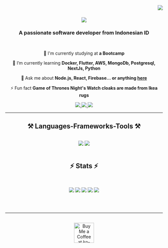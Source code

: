 <img align="right" src="https://visitor-badge.laobi.icu/badge?page_id=salesp07.salesp07" />

<h1 align="center">
    <img src="https://readme-typing-svg.herokuapp.com/?font=Righteous&size=35&center=true&vCenter=true&width=500&height=70&duration=4000&lines=Hi+There!+👋;+I'm+Abdul+Ghani!;" />
</h1>

<h3 align="center">A passionate software developer from Indonesian ID</h3>

<br/>

<div align="center">
 
 🔭 I'm currently studying at  **a Bootcamp**
 
 🌱 I’m currently learning **Docker, Flutter, AWS, MongoDb, Postgresql, NextJs, Python**

💬 Ask me about **Node.js, React, Firebase... or anything [here](https://chat.whatsapp.com/DW86JsixyKk7d4aLonosxL)**

⚡ Fun fact **Game of Thrones Night's Watch cloaks are made from Ikea rugs**

 </div>
 
<div align="center"> 
    <a href="https://discordapp.com/users/1122709524537679933" target="_blank">
    <img src="https://img.shields.io/badge/Discord-7289DA?style=for-the-badge&logo=discord&logoColor=white" target="_blank" />
  </a>
  <a href="#" target="_blank">
    <img src="https://img.shields.io/badge/LinkedIn-0077B5?style=for-the-badge&logo=linkedin&logoColor=white" target="_blank" />
  </a>
  <a href="https://ohmyghann.github.io/portofolio2/" target="_blank">
     <img src="https://img.shields.io/badge/Portfolio-FF5722?style=for-the-badge&logo=todoist&logoColor=white" target="_blank" /> <!-- sqlite, safari, google-chrome are other good icon options -->
  </a>
</div>

 <hr/>
 
<h2 align="center">⚒️ Languages-Frameworks-Tools ⚒️</h2>
<br/>
<div align="center">
    <img src="https://skillicons.dev/icons?i=react,bootstrap,html,css,vscode,github,figma,tailwind,git,flutter" />
    <img src="https://skillicons.dev/icons?i=nodejs,python,javascript,mysql,laravel,php,go,postgresql" /><br>
</div>

<br/>


<h2 align="center">⚡ Stats ⚡</h2>
<br>
<div align=center>


[![](https://raw.githubusercontent.com/vn7n24fzkq/github-profile-summary-cards-example/master/profile-summary-card-output/chartreuse_dark/0-profile-details.svg)](https://github.com/vn7n24fzkq/github-profile-summary-cards)
[![](https://raw.githubusercontent.com/vn7n24fzkq/github-profile-summary-cards-example/master/profile-summary-card-output/chartreuse_dark/1-repos-per-language.svg)](https://github.com/vn7n24fzkq/github-profile-summary-cards) [![](https://raw.githubusercontent.com/vn7n24fzkq/github-profile-summary-cards-example/master/profile-summary-card-output/chartreuse_dark/2-most-commit-language.svg)](https://github.com/vn7n24fzkq/github-profile-summary-cards)
[![](https://raw.githubusercontent.com/vn7n24fzkq/github-profile-summary-cards-example/master/profile-summary-card-output/chartreuse_dark/3-stats.svg)](https://github.com/vn7n24fzkq/github-profile-summary-cards) [![](https://raw.githubusercontent.com/vn7n24fzkq/github-profile-summary-cards-example/master/profile-summary-card-output/chartreuse_dark/4-productive-time.svg)](https://github.com/vn7n24fzkq/github-profile-summary-cards)

</div>

<br/><br/>

<hr/>

<br/>

<div align="center">
<a href='https://sociabuzz.com/ohmyghan' target='_blank'><img height='64' style='border:0px;height:64px;' src='https://storage.ko-fi.com/cdn/kofi1.png?v=3' border='0' alt='Buy Me a Coffee at ko-fi.com' /></a>
</div>

<br/>
